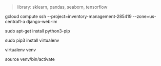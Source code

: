 > library: sklearn, pandas, seaborn, tensorflow

gcloud compute ssh --project=inventory-management-285419 --zone=us-central1-a django-web-im

sudo apt-get install python3-pip

sudo pip3 install virtualenv 

virtualenv venv 

source venv/bin/activate
